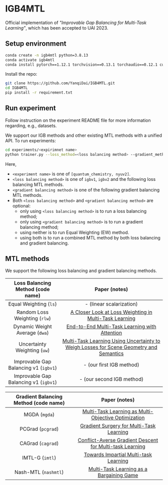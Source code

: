 # IGB4MTL

Official implementation of _"Improvable Gap Balancing for Multi-Task Learning"_, which has been accepted to UAI 2023.

## Setup environment

```bash
conda create -n igb4mtl python=3.8.13
conda activate igb4mtl
conda install pytorch==1.12.1 torchvision==0.13.1 torchaudio==0.12.1 cudatoolkit=10.2 -c pytorch
```

Install the repo:

```bash
git clone https://github.com/YanqiDai/IGB4MTL.git
cd IGB4MTL
pip install -r requirement.txt
```

## Run experiment

Follow instruction on the experiment README file for more information regarding, e.g., datasets.

We support our IGB methods and other existing MTL methods with a unified API. To run experiments:

```bash
cd experiments/<expirimnet name>
python trainer.py --loss_method=<loss balancing method> --gradient_method=<gradient balancing method>
```
  
Here,
- `<experiment name>` is one of `[quantum_chemistry, nyuv2]`.
- `<loss balancing method>` is one of `igbv1`, `igbv2` and the following loss balancing MTL methods.
- `<gradient balancing method>` is one of the following gradient balancing MTL methods.
- Both `<loss balancing method>` and `<gradient balancing method>` are optional:
  - only using `<loss balancing method>` is to run a loss balancing method;
  - only using `<gradient balancing method>` is to run a gradient balancing method;
  - using neither is to run Equal Weighting (EW) method.
  - using both is to run a combined MTL method by both loss balancing and gradient balancing.

## MTL methods

We support the following loss balancing and gradient balancing methods.

|   Loss Balancing Method (code name)   |                                                          Paper (notes)                                                           |
|:-------------------------------------:|:--------------------------------------------------------------------------------------------------------------------------------:|
|        Equal Weighting (`ls`)         |                                                     - (linear scalarization)                                                     |
|     Random Loss Weighting (`rlw`)     |                  [A Closer Look at Loss Weighting in Multi-Task Learning](https://arxiv.org/pdf/2111.10603.pdf)                  |
|    Dynamic Weight Average (`dwa`)     |                        [End-to-End Multi-Task Learning with Attention](https://arxiv.org/abs/1803.10704)                         |
|     Uncertainty Weighting (`uw`)      | [Multi-Task Learning Using Uncertainty to Weigh Losses for Scene Geometry and Semantics](https://arxiv.org/pdf/1705.07115v3.pdf) |
| Improvable Gap Balancing v1 (`igbv1`) |                                                     - (our first IGB method)                                                     |
| Improvable Gap Balancing v1 (`igbv1`) |                                                    - (our second IGB method)                                                     |


| Gradient Balancing Method (code name) |                                          Paper (notes)                                           |
|:-------------------------------------:|:------------------------------------------------------------------------------------------------:|
|             MGDA (`mgda`)             |     [Multi-Task Learning as Multi-Objective Optimization](https://arxiv.org/abs/1810.04650)      |
|           PCGrad (`pcgrad`)           |           [Gradient Surgery for Multi-Task Learning](https://arxiv.org/abs/2001.06782)           |
|           CAGrad (`cagrad`)           | [Conflict-Averse Gradient Descent for Multi-task Learning](https://arxiv.org/pdf/2110.14048.pdf) |
|            IMTL-G (`imtl`)            |       [Towards Impartial Multi-task Learning](https://openreview.net/forum?id=IMPnRXEWpvr)       |
|         Nash-MTL (`nashmtl`)          |        [Multi-Task Learning as a Bargaining Game](https://arxiv.org/pdf/2202.01017v1.pdf)        |
